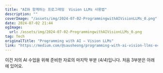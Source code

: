 ```yaml
---
title: "AI와 함께하는 프로그래밍  Vision LLMs 사용법"
description: ""
coverImage: "/assets/img/2024-07-02-ProgrammingwithAIVisionLLMs_0.png"
date: 2024-07-02 21:44
ogImage:
  url: /assets/img/2024-07-02-ProgrammingwithAIVisionLLMs_0.png
tag: Tech
originalTitle: "Programming with AI — Vision LLMs"
link: "https://medium.com/@sausheong/programming-with-ai-vision-llms-e4d1107c0be1"
---
```


이건 저의 AI 수업을 위해 준비한 자료의 마지막 부분 (4/4)입니다. 처음 3부분은 아래에 있어요.
